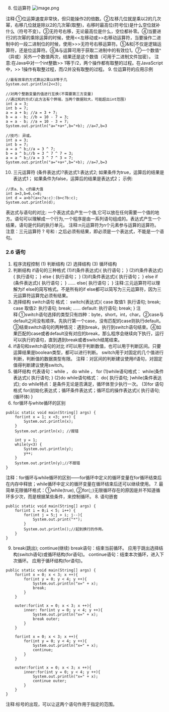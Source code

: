 8. 位运算符
![image.png](https://upload-images.jianshu.io/upload_images/4989175-324e393de492c870.png?imageMogr2/auto-orient/strip%7CimageView2/2/w/1240)

注释:①位运算速度非常快，但只能操作2的倍数。②左移几位就是乘以2的几次幂，右移几位就是除以2的几次幂(取整)，右移时最高位(符号位)是什么空位就补什么（符号不变）。③无符号右移，无论最高位是什么，空位都补零。④当要进行2的次幂的乘除运算的时候，使用<<左移动或>>右移动运算符，当要操作二进制中的一段二进制位的时候，使用>>>无符号右移运算符。⑤&和|不仅是逻辑运算符，还是位运算符。⑥&与运算可用于获取二进制中的有效位1。⑦一个数值^（异或）另外一个数值两次，结果还是这个数值（可用于二进制文件加密）。
注意:在Java中对一个int整数>> 1等于/2，两个操作都有取整的过程。在JavaScript中，>> 1操作有取整过程，而/2并没有取整的过程。
9. 位运算符的应用示例
```
//最有效率的方式算出2乘以8等于几
System.out.println(2<<3);

//对两个整数变量的值进行互换(不需要第三方变量)
//通过和的方式(此方法有个弊端，当两个数据较大，可能超出int范围)
int a = 3;
int b = 7;
a = a + b; //a = 3 + 7;
b = a - b; //b = 10 - 7 = 3;
a = a - b; //a = 10 - 3 = 7;
System.out.println("a="+a+",b="+b); //a=7,b=3

//技巧: 异或。
int a = 3;
int b = 7;
a = a ^ b;//a = 3 ^ 7;
b = a ^ b;//b = 3 ^ 7 ^ 7 = 3;
a = a ^ b;//a = 3 ^ 7 ^ 3 = 7;
System.out.println("a="+a+",b="+b); //a=7,b=3
```
10. 三元运算符 
(条件表达式)?表达式1:表达式2;
如果条件为true，运算后的结果是表达式1；
如果条件为false，运算后的结果是表达式2；
示例:
```
//求a、b、c的最大值
int a=3,b=6,c=8;
int d = a>b?(a>c?a:c):(b>c?b:c);
System.out.println(d);
```
表达式与语句的对比: 一个表达式会产生一个值,它可以放在任何需要一个值的地方。语句可以理解成一个行为,一个程序是由一系列语句组成的。表达式产生一个结果，语句是代码的执行单元。
注释:n元运算符为n个元素参与运算的运算符。
注意：三元运算符 ? 号和 : 之后必须有结果，即必须是一个表达式，不能是一个语句。
### 2.6 语句
1. 程序流程控制
(1) 判断结构 
(2) 选择结构
(3) 循环结构
2. 判断结构
if语句的三种格式
(1)if(条件表达式){
执行语句；
}
(2)if(条件表达式){
执行语句；
} else {
执行语句；
}
(3)if(条件表达式){
	执行语句；
	} else if (条件表达式){
	执行语句；
	}
……
else{
	执行语句；
	}
注释:三元运算符可以理解为if else的简写格式。不是所有的if else都可以简写为三元运算符，因为三元运算符运算完必须有结果。
3. 选择结构
switch语句
格式：
switch(表达式){
	case 取值1:
		执行语句;
		break;
	case 取值2:
		执行语句;
		break;
		……
	default:
		执行语句;
		break;
}
注释:①switch语句选择的类型只有四种：byte，short，int，char。②case与default之间没有顺序。先执行第一个case，没有匹配的case则执行default。③结束switch语句的两种情况：遇到break，执行到switch语句结束。④如果匹配的case或者default没有对应的break，那么程序会继续向下执行，运行可以执行的语句，直到遇到break或者switch结尾结束。
4. if语句和switch语句的对比
if可以用于判断数值，也可以用于判断区间。只要运算结果是boolean类型，都可以进行判断。
switch用于对固定的几个值进行判断，判断值的数据类型有限。
注释：对区间的判断建议使用if语句，对固定值得判断建议使用switch。
5. 循环结构 
代表语句：while ， do while ， for
(1)while语句格式：
while(条件表达式){
	执行语句;
}
(2)do while语句格式：
do{
	执行语句;
}while(条件表达式);
do while特点：是条件无论是否满足，循环体至少执行一次。
(3)for 语句格式
for(初始化表达式；循环条件表达式；循环后的操作表达式){
	执行语句;(循环体)
}
6. for循环与white循环的区别
```
public static void main(String[] args) {
    for(int x = 1; x <3; x++) {
        System.out.println(x);
    }
    System.out.println(x); //报错

    int y = 1;
    while(y<3) {
        System.out.println(y);
        y++;
    }
    System.out.println(y);//不报错
}
```
注释：for循环与while循环的区别——for循环中定义的循环变量在for循环结束后在内存中释放；while循环中定义的循环变量在循环结束后还可以继续使用。
7. 最简单无限循环格式：①while(true),  ②for(;;)无限循环存在的原因是并不知道循环多少次，而是根据某些条件，来控制循环。 
8. 语句嵌套
```
public static void main(String[] args) {
    for(int i = 0;i < 5; i++) {
        for(int j = 5;j > i; j--){
            System.out.print("*");
        }
        System.out.println();//起到换行的作用。
    }
}
```
9. break(跳出);  continue(继续)
break语句：结束当前循环。
应用于跳出选择结构(switch语句)或循环结构(for语句)。
continue语句：结束本次循环，进入下次循环。
应用于循环结构(for语句)。
```
public static void main(String[] args) {
    for(int x = 0; x < 3; x ++){
        for(int y = 0; y < 4; y ++){
            System.out.println("x=" + x);
            break;
        }
    }

    outer:for(int x = 0; x < 3; x ++){
        inner: for(int y = 0; y < 4; y ++){
            System.out.println("x=" + x);
            break outer;
        }
    }

    for(int x = 0; x < 3; x ++){
        for(int y = 0; y < 4; y ++){
            System.out.println("x=" + x);
            continue;
        }
    }

    outer:for(int x = 0; x < 3; x ++){
        inner:for(int y = 0; y < 4; y ++){
            System.out.println("x=" + x);
            continue outer;
        }
    }
}
```
注释:标号的出现，可以让这两个语句作用于指定的范围。
